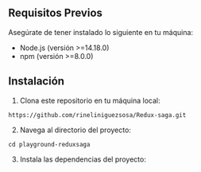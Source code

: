 ## Requisitos Previos

Asegúrate de tener instalado lo siguiente en tu máquina:

<ul>
   <li>Node.js (versión >=14.18.0)</li>
   <li>npm (versión >=8.0.0)</li>
</ul>

## Instalación

1. Clona este repositorio en tu máquina local:

```shell
https://github.com/rineliniguezsosa/Redux-saga.git
```

2. Navega al directorio del proyecto:

```shell
cd playground-reduxsaga
```

3. Instala las dependencias del proyecto:
